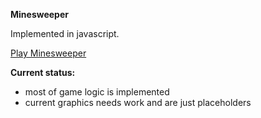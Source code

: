 **Minesweeper**

Implemented in javascript.

[Play Minesweeper](https://zweistein83.github.io/minesweeper_js/minesweeper.html)

**Current status:**
- most of game logic is implemented
- current graphics needs work and are just placeholders